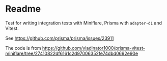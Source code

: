 # Readme

Test for writing integration tests with Miniflare, Prisma with `adapter-d1` and Vitest.

See https://github.com/prisma/prisma/issues/23911

The code is from https://github.com/vladinator1000/prisma-vitest-miniflare/tree/27410822df6161c2d97006352fe74dbd0692e90e
